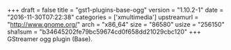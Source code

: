 +++
draft = false
title = "gst1-plugins-base-ogg"
version = "1.10.2-1"
date = "2016-11-30T07:22:38"
categories = ['xmultimedia']
upstreamurl = "http://www.gnome.org/"
arch = "x86_64"
size = "86580"
usize = "256150"
sha1sum = "b34645202fe79bc59674cd0f658dd21029cbc120"
+++
GStreamer ogg plugin (Base).